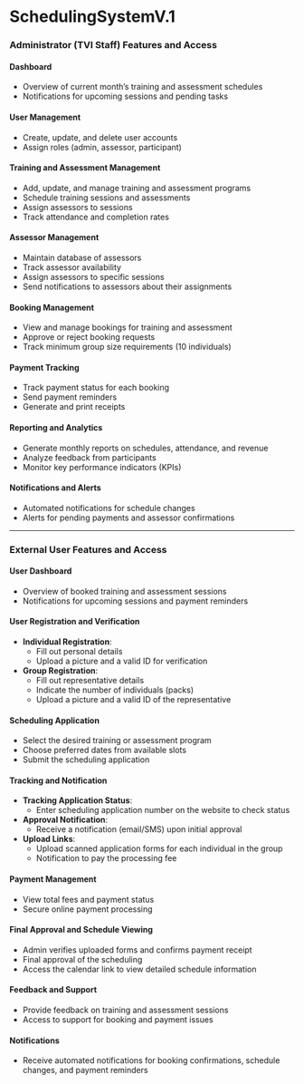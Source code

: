 # SchedulingSystemV.1

### Administrator (TVI Staff) Features and Access

#### Dashboard
- Overview of current month’s training and assessment schedules
- Notifications for upcoming sessions and pending tasks

#### User Management
- Create, update, and delete user accounts
- Assign roles (admin, assessor, participant)

#### Training and Assessment Management
- Add, update, and manage training and assessment programs
- Schedule training sessions and assessments
- Assign assessors to sessions
- Track attendance and completion rates

#### Assessor Management
- Maintain database of assessors
- Track assessor availability
- Assign assessors to specific sessions
- Send notifications to assessors about their assignments

#### Booking Management
- View and manage bookings for training and assessment
- Approve or reject booking requests
- Track minimum group size requirements (10 individuals)

#### Payment Tracking
- Track payment status for each booking
- Send payment reminders
- Generate and print receipts

#### Reporting and Analytics
- Generate monthly reports on schedules, attendance, and revenue
- Analyze feedback from participants
- Monitor key performance indicators (KPIs)

#### Notifications and Alerts
- Automated notifications for schedule changes
- Alerts for pending payments and assessor confirmations

---

### External User Features and Access

#### User Dashboard
- Overview of booked training and assessment sessions
- Notifications for upcoming sessions and payment reminders

#### User Registration and Verification
- **Individual Registration**:
  - Fill out personal details
  - Upload a picture and a valid ID for verification
- **Group Registration**:
  - Fill out representative details
  - Indicate the number of individuals (packs)
  - Upload a picture and a valid ID of the representative

#### Scheduling Application
- Select the desired training or assessment program
- Choose preferred dates from available slots
- Submit the scheduling application

#### Tracking and Notification
- **Tracking Application Status**:
  - Enter scheduling application number on the website to check status
- **Approval Notification**:
  - Receive a notification (email/SMS) upon initial approval
- **Upload Links**:
  - Upload scanned application forms for each individual in the group
  - Notification to pay the processing fee

#### Payment Management
- View total fees and payment status
- Secure online payment processing

#### Final Approval and Schedule Viewing
- Admin verifies uploaded forms and confirms payment receipt
- Final approval of the scheduling
- Access the calendar link to view detailed schedule information

#### Feedback and Support
- Provide feedback on training and assessment sessions
- Access to support for booking and payment issues

#### Notifications
- Receive automated notifications for booking confirmations, schedule changes, and payment reminders

